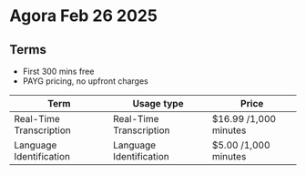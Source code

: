 # Agora Feb 26 2025

## Terms

- First 300 mins free
- PAYG pricing, no upfront charges

 
| Term                    | Usage type            | Price             |
|-------------------------|-----------------------|-------------------|
| Real-Time Transcription | Real-Time Transcription | $16.99 /1,000 minutes |
| Language Identification | Language Identification | $5.00 /1,000 minutes  |
 